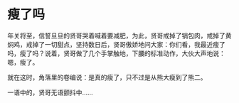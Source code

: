 # 瘦了吗

年关将至，信誓旦旦的贤哥哭着喊着要减肥，为此，贤哥戒掉了锅包肉，戒掉了黄焖鸡，戒掉了一切甜点，坚持数日后，贤哥傲娇地问大家：你们看，我最近瘦了吗，瘦了吗？说着，贤哥做了几个手掌触地，下腰的标准动作，大伙大声地说：嗯，瘦了。 

就在这时，角落里的卷编说：是真的瘦了，只不过是从熊大瘦到了熊二。 

一语中的，贤哥无语颤抖中……